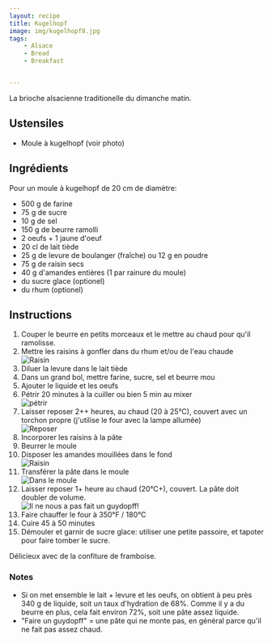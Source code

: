 ```yaml
---
layout: recipe
title: Kugelhopf 
image: img/kugelhopf8.jpg
tags:
    - Alsace
    - Bread
    - Breakfast


---
```


La brioche alsacienne traditionelle du dimanche matin.   

## Ustensiles

- Moule à kugelhopf (voir photo)

## Ingrédients

Pour un moule à kugelhopf de 20 cm de diamètre:

* 500 g de farine
* 75 g de sucre
* 10 g de sel
* 150 g de beurre ramolli
* 2 oeufs + 1 jaune d'oeuf
* 20 cl de lait tiède 
* 25 g de levure de boulanger (fraîche) ou 12 g en poudre
* 75 g de raisin secs
* 40 g d'amandes entières (1 par rainure du moule)
* du sucre glace (optionel)
* du rhum (optionel)

## Instructions

1. Couper le beurre en petits morceaux et le mettre au chaud pour qu'il ramolisse.
2. Mettre les raisins à gonfler dans du rhum et/ou de l'eau chaude  
![Raisin](img/kugelhopf6.jpg)
2. Diluer la levure dans le lait tiède
3. Dans un grand bol, mettre farine, sucre, sel et beurre mou
4. Ajouter le liquide et les oeufs
5. Pétrir 20 minutes à la cuiller ou bien 5 min au mixer   
![pétrir](img/kugelhopf9.jpg)
6. Laisser reposer 2++ heures, au chaud (20 à 25°C), couvert avec un torchon propre (j'utilise le four avec la lampe allumée)  
![Reposer](img/kugelhopf3.jpg)
7. Incorporer les raisins à la pâte
1. Beurrer le moule
1. Disposer les amandes mouillées dans le fond   
![Raisin](img/kugelhopf10.jpg)
1. Transférer la pâte dans le moule   
![Dans le moule](img/kugelhopf5.jpg)
1. Laisser reposer 1+ heure au chaud (20°C+), couvert. La pâte doit doubler de volume.   
![Il ne nous a pas fait un guydopff!](img/kugelhopf2.jpg)
1. Faire chauffer le four à 350°F / 180°C
1. Cuire 45 à 50 minutes
1. Démouler et garnir de sucre glace: utiliser une petite passoire, et tapoter pour faire tomber le sucre.

Délicieux avec de la confiture de framboise.   

### Notes

* Si on met ensemble le lait + levure et les oeufs, on obtient à peu près 340 g de liquide, soit un taux d'hydration de 68%. Comme il y a du beurre en plus, cela fait environ 72%, soit une pâte assez liquide.   
* "Faire un guydopff" = une pâte qui ne monte pas, en général parce qu'il ne fait pas assez chaud.
